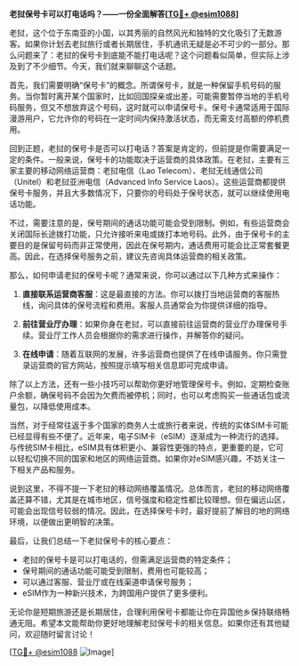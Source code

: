 **老挝保号卡可以打电话吗？——一份全面解答[[TG💪+ @esim1088](https://t.me/s/esim1088)]**

老挝，这个位于东南亚的小国，以其秀丽的自然风光和独特的文化吸引了无数游客。如果你计划去老挝旅行或者长期居住，手机通讯无疑是必不可少的一部分。那么问题来了：老挝的保号卡到底能不能打电话呢？这个问题看似简单，但实际上涉及到了不少细节。今天，我们就来聊聊这个话题。

首先，我们需要明确“保号卡”的概念。所谓保号卡，就是一种保留手机号码的服务。当你暂时离开某个国家时，比如回国探亲或出差，可能需要暂停当地的手机号码服务，但又不想放弃这个号码，这时就可以申请保号卡。保号卡通常适用于国际漫游用户，它允许你的号码在一定时间内保持激活状态，而无需支付高额的停机费用。

回到正题，老挝的保号卡是否可以打电话？答案是肯定的，但前提是你需要满足一定的条件。一般来说，保号卡的功能取决于运营商的具体政策。在老挝，主要有三家主要的移动网络运营商：老挝电信（Lao Telecom）、老挝无线通信公司（Unitel）和老挝亚洲电信（Advanced Info Service Laos）。这些运营商都提供保号卡服务，并且大多数情况下，只要你的号码处于保号状态，就可以继续使用电话功能。

不过，需要注意的是，保号期间的通话功能可能会受到限制。例如，有些运营商会关闭国际长途拨打功能，只允许接听来电或拨打本地号码。此外，由于保号卡的主要目的是保留号码而非正常使用，因此在保号期内，通话费用可能会比正常套餐更高。因此，在选择保号服务之前，建议先咨询具体运营商的相关政策。

那么，如何申请老挝的保号卡呢？通常来说，你可以通过以下几种方式来操作：

1. **直接联系运营商客服**：这是最直接的方法。你可以拨打当地运营商的客服热线，询问具体的保号流程和费用。客服人员通常会为你提供详细的指导。
   
2. **前往营业厅办理**：如果你身在老挝，可以直接前往运营商的营业厅办理保号手续。营业厅工作人员会根据你的需求进行操作，并解答你的疑问。

3. **在线申请**：随着互联网的发展，许多运营商也提供了在线申请服务。你只需登录运营商的官方网站，按照提示填写相关信息即可完成申请。

除了以上方法，还有一些小技巧可以帮助你更好地管理保号卡。例如，定期检查账户余额，确保号码不会因为欠费而被停机；同时，也可以考虑购买一些通话包或流量包，以降低使用成本。

当然，对于经常往返于多个国家的商务人士或旅行者来说，传统的实体SIM卡可能已经显得有些不便了。近年来，电子SIM卡（eSIM）逐渐成为一种流行的选择。与传统SIM卡相比，eSIM具有体积更小、兼容性更强的特点，更重要的是，它可以轻松切换不同的国家和地区的网络运营商。如果你对eSIM感兴趣，不妨关注一下相关产品和服务。

说到这里，不得不提一下老挝的移动网络覆盖情况。总体而言，老挝的移动网络覆盖还算不错，尤其是在城市地区，信号强度和稳定性都比较理想。但在偏远山区，可能会出现信号较弱的情况。因此，在选择保号卡时，最好提前了解目的地的网络环境，以便做出更明智的决策。

最后，让我们总结一下老挝保号卡的核心要点：
- 老挝的保号卡是可以打电话的，但需满足运营商的特定条件；
- 保号期间的通话功能可能受到限制，费用也可能较高；
- 可以通过客服、营业厅或在线渠道申请保号服务；
- eSIM作为一种新兴技术，为跨国用户提供了更多便利。

无论你是短期旅游还是长期居住，合理利用保号卡都能让你在异国他乡保持联络畅通无阻。希望本文能帮助你更好地理解老挝保号卡的相关信息。如果你还有其他疑问，欢迎随时留言讨论！

[[TG💪+ @esim1088](https://t.me/s/esim1088) ![Image](https://i.postimg.cc/4NQfJmqS/Snipaste-2025-05-13-00-14-12.png)]
